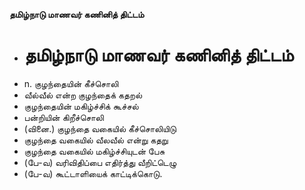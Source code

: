 **தமிழ்நாடு மாணவர் கணினித் திட்டம்**
- # தமிழ்நாடு மாணவர் கணினித் திட்டம்
- n. குழந்தையின் கீச்சொலி
- வீல்வீல் என்ற குழந்தைக் கதறல்
- குழந்தையின் மகிழ்ச்சிக் கூச்சல்
- பன்றியின் கிறீச்சொலி
- (வினை.) குழந்தை வகையில் கீச்சொலியிடு
- குழந்தை வகையில் வீலவீல் என்று கதறு
- குழந்தை வகையில் மகிழ்ச்சியுடன் பேசு
- (பே-வ) வரிவிதிப்பை எதிர்த்து வீறிட்டெழு
- (பே-வ) கூட்டாளியைக் காட்டிக்கொடு.


